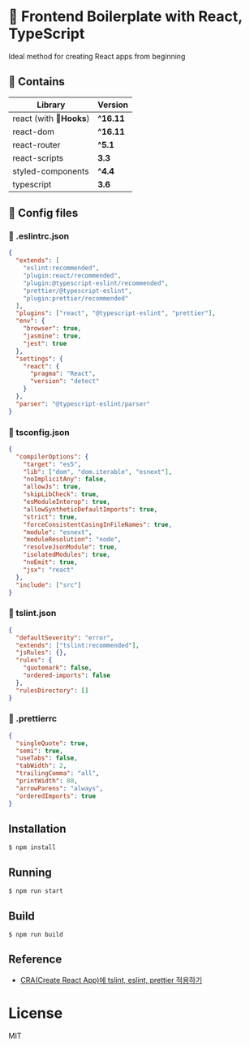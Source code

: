 # 🌌 Frontend Boilerplate with React, TypeScript

Ideal method for creating React apps from beginning

## 👀 Contains

| Library                 | Version    |
| ----------------------- | ---------- |
| react (with 🎣**Hooks**) | **^16.11** |
| react-dom               | **^16.11** |
| react-router            | **^5.1**   |
| react-scripts           | **3.3**    |
| styled-components       | **^4.4**   |
| typescript              | **3.6**    |

## 🔧 Config files

### 📄 .eslintrc.json

```json
{
  "extends": [
    "eslint:recommended",
    "plugin:react/recommended",
    "plugin:@typescript-eslint/recommended",
    "prettier/@typescript-eslint",
    "plugin:prettier/recommended"
  ],
  "plugins": ["react", "@typescript-eslint", "prettier"],
  "env": {
    "browser": true,
    "jasmine": true,
    "jest": true
  },
  "settings": {
    "react": {
      "pragma": "React",
      "version": "detect"
    }
  },
  "parser": "@typescript-eslint/parser"
}
```

### 📄 tsconfig.json

```json
{
  "compilerOptions": {
    "target": "es5",
    "lib": ["dom", "dom.iterable", "esnext"],
    "noImplicitAny": false,
    "allowJs": true,
    "skipLibCheck": true,
    "esModuleInterop": true,
    "allowSyntheticDefaultImports": true,
    "strict": true,
    "forceConsistentCasingInFileNames": true,
    "module": "esnext",
    "moduleResolution": "node",
    "resolveJsonModule": true,
    "isolatedModules": true,
    "noEmit": true,
    "jsx": "react"
  },
  "include": ["src"]
}
```

### 📄 tslint.json

```json
{
  "defaultSeverity": "error",
  "extends": ["tslint:recommended"],
  "jsRules": {},
  "rules": {
    "quotemark": false,
    "ordered-imports": false
  },
  "rulesDirectory": []
}
```

### 📄 .prettierrc

```json
{
  "singleQuote": true,
  "semi": true,
  "useTabs": false,
  "tabWidth": 2,
  "trailingComma": "all",
  "printWidth": 80,
  "arrowParens": "always",
  "orderedImports": true
}
```

## Installation

```
$ npm install 
```

## Running

```
$ npm run start
```

## Build

```
$ npm run build
```

## Reference

- [CRA(Create React App)에 tslint, eslint, prettier 적용하기](https://milooy.wordpress.com/2019/09/21/cracreate-react-app%ec%97%90-tslint-eslint-prettier-%ec%a0%81%ec%9a%a9%ed%95%98%ea%b8%b0/comment-page-1/#comment-2044)

# License

MIT
